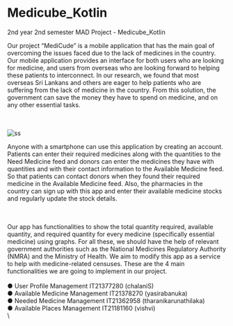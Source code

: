 # Medicube_Kotlin
2nd year 2nd semester MAD Project - Medicube_Kotlin

Our project “MediCude” is a mobile application that has the main goal of overcoming the issues faced due to the lack of medicines in the country. Our mobile application provides an interface for both users who are looking for medicine, and users from overseas who are looking forward to helping these patients to interconnect. In our research, we found that most overseas Sri Lankans and others are eager to help patients who are suffering from the lack of medicine in the country.  From this solution, the government can save the money they have to spend on medicine, and on any other essential tasks. <br/><br/><br/>


![ss](https://user-images.githubusercontent.com/99180967/236697286-998bd3f3-4a9d-4aac-b450-4c1c924119bf.jpg)









Anyone with a smartphone can use this application by creating an account. Patients can enter their required medicines along with the quantities to the Need Medicine feed and donors can enter the medicines they have with quantities and with their contact information to the Available Medicine feed. So that patients can contact donors when they found their required medicine in the Available Medicine feed. Also, the pharmacies in the country can sign up with this app and enter their available medicine stocks and regularly update the stock details.<br/><br/>


<br/>
Our app has functionalities to show the total quantity required, available quantity, and required quantity for every medicine (specifically essential medicine) using graphs. For all these, we should have the help of relevant government authorities such as the National Medicines Regulatory Authority (NMRA) and the Ministry of Health. We aim to modify this app as a service to help with medicine-related censuses.
These are the 4 main functionalities we are going to implement in our project.<br/><br/>
●	User Profile Management          IT21377280 (chalaniS)<br/>
●	Available Medicine Management    IT21378270 (yasirabanuka)<br/>
●	Needed Medicine Management       IT21362958 (tharanikarunathilaka)<br/>
●	Available Places Management      IT21181160 (vishvi)<br/>
\


